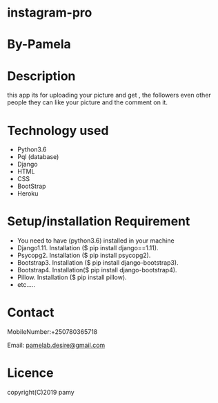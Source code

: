 # instagram-pro
# By-Pamela
# Description
this app its for uploading your  picture and get , the followers even other people they can  like your picture and
the comment on it.
# Technology used
* Python3.6
* Pql (database)
* Django
* HTML
* CSS 
* BootStrap
* Heroku
# Setup/installation Requirement

* You need to have (python3.6) installed in your machine
* Django1.11. Installation ($ pip install django==1.11).
* Psycopg2. Installation ($ pip install psycopg2).
* Bootstrap3. Installation ($ pip install django-bootstrap3).
* Bootstrap4. Installation($ pip install django-bootstrap4).
* Pillow. Installation ($ pip install pillow).
* etc.....
# Contact
MobileNumber:+250780365718 

Email: pamelab.desire@gmail.com

# Licence
copyright(C)2019 pamy


